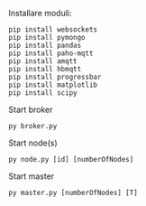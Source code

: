 Installare moduli:
```
pip install websockets
pip install pymongo
pip install pandas
pip install paho-mqtt
pip install amqtt
pip install hbmqtt
pip install progressbar
pip install matplotlib
pip install scipy
```

Start broker
```
py broker.py 
```
Start node(s)
```
py node.py [id] [numberOfNodes]
```
Start master
```
py master.py [numberOfNodes] [T]
```

